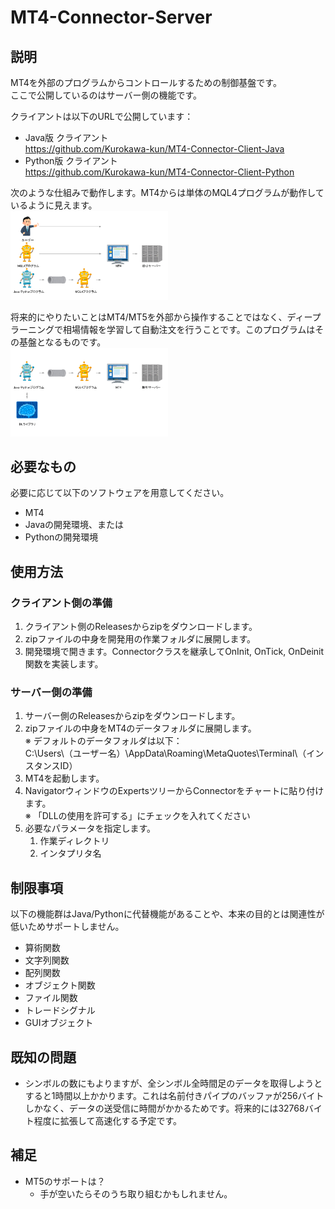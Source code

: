 # MT4-Connector-Server
## 説明
MT4を外部のプログラムからコントロールするための制御基盤です。  
ここで公開しているのはサーバー側の機能です。

クライアントは以下のURLで公開しています：  
- Java版 クライアント  
https://github.com/Kurokawa-kun/MT4-Connector-Client-Java  
- Python版 クライアント  
https://github.com/Kurokawa-kun/MT4-Connector-Client-Python  
  
次のような仕組みで動作します。MT4からは単体のMQL4プログラムが動作しているように見えます。  
<img src="materials/MT4-Connector-Image1.png" width="50%">

将来的にやりたいことはMT4/MT5を外部から操作することではなく、ディープラーニングで相場情報を学習して自動注文を行うことです。このプログラムはその基盤となるものです。  
<img src="materials/MT4-Connector-Image2.png" width="50%">

## 必要なもの
必要に応じて以下のソフトウェアを用意してください。
- MT4
- Javaの開発環境、または
- Pythonの開発環境

## 使用方法

### クライアント側の準備

1. クライアント側のReleasesからzipをダウンロードします。
1. zipファイルの中身を開発用の作業フォルダに展開します。
1. 開発環境で開きます。Connectorクラスを継承してOnInit, OnTick, OnDeinit関数を実装します。

### サーバー側の準備
1. サーバー側のReleasesからzipをダウンロードします。  
1. zipファイルの中身をMT4のデータフォルダに展開します。  
    ※ デフォルトのデータフォルダは以下：  
    C:\Users\（ユーザー名）\AppData\Roaming\MetaQuotes\Terminal\（インスタンスID）
1. MT4を起動します。  
1. NavigatorウィンドウのExpertsツリーからConnectorをチャートに貼り付けます。  
    ※ 「DLLの使用を許可する」にチェックを入れてください
1. 必要なパラメータを指定します。  
    1. 作業ディレクトリ    
    1. インタプリタ名    

## 制限事項
以下の機能群はJava/Pythonに代替機能があることや、本来の目的とは関連性が低いためサポートしません。
- 算術関数
- 文字列関数
- 配列関数
- オブジェクト関数
- ファイル関数
- トレードシグナル
- GUIオブジェクト

## 既知の問題
- シンボルの数にもよりますが、全シンボル全時間足のデータを取得しようとすると1時間以上かかります。これは名前付きパイプのバッファが256バイトしかなく、データの送受信に時間がかかるためです。将来的には32768バイト程度に拡張して高速化する予定です。

## 補足
- MT5のサポートは？
    - 手が空いたらそのうち取り組むかもしれません。
